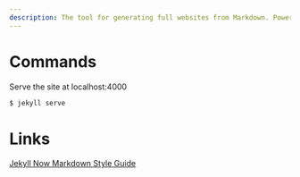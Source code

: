 ```yaml
---
description: The tool for generating full websites from Markdown. Powers this site. :-)
---
```


# Commands

Serve the site at localhost:4000

```bash
$ jekyll serve
```

# Links

[Jekyll Now Markdown Style Guide](https://raw.githubusercontent.com/barryclark/www.jekyllnow.com/gh-pages/_posts/2014-6-19-Markdown-Style-Guide.md)
